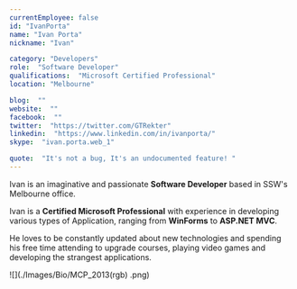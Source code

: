 ```yaml
---
currentEmployee: false
id: "IvanPorta"
name: "Ivan Porta"
nickname: "Ivan"

category: "Developers"
role:  "Software Developer"
qualifications:  "Microsoft Certified Professional"
location: "Melbourne"

blog:  ""
website:  ""
facebook:  ""
twitter:  "https://twitter.com/GTRekter"
linkedin:  "https://www.linkedin.com/in/ivanporta/"
skype:  "ivan.porta.web_1"

quote:  "It's not a bug, It's an undocumented feature! "
---
```


Ivan is an imaginative and passionate **Software Developer** based in SSW's Melbourne office.  

Ivan is a **Certified Microsoft Professional** with experience in developing various types of Application, ranging from **WinForms** to **ASP.NET MVC**.   

He loves to be constantly updated about new technologies and spending his free time attending to upgrade courses, playing video games and developing the strangest applications. 

![](./Images/Bio/MCP_2013(rgb) 
.png)  